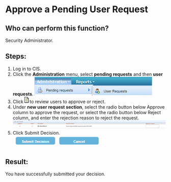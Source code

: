 # Approve a Pending User Request
## Who can perform this function?
Security Administrator.
## Steps:
1. Log in to CIS.
2. Click the **Administration** menu, select **pending requests** and then **user requests**. ![](approvependinguserrequest2.png)
3. Click   ![](request-approve.png)to review users to approve or reject.
4. Under **new user request section**, select the radio button below Approve column to approve the request, or select the radio button below Reject column, and enter the rejection reason to reject the request. ![](1-4.png)
5. Click Submit Decision.   
![](1-5.png)

## Result: 
You have successfully submitted your decision.
